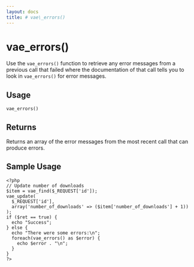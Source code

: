 ```yaml
---
layout: docs
title: # vae\_errors()
---
```


# vae\_errors()

Use the `vae_errors()` function to retrieve any error messages from a
previous call that failed where the documentation of that call tells you
to look in `vae_errors()` for error messages.

## Usage

`vae_errors()`

## Returns

Returns an array of the error messages from the most recent call that
can produce errors.

## Sample Usage

    <?php
    // Update number of downloads
    $item = vae_find($_REQUEST['id']);
    vae_update(
      $_REQUEST['id'], 
      array('number_of_downloads' => ($item['number_of_downloads'] + 1))
    );
    if ($ret == true) {
      echo "Success";
    } else {
      echo "There were some errors:\n";
      foreach(vae_errors() as $error) {
        echo $error . "\n";
      }
    }
    ?>

